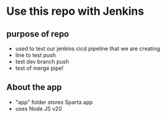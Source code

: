 # Use this repo with Jenkins
## purpose of repo 
- used to test our jenkins cicd pipeline that we are creating
- line to test push
- test dev branch push
- test of merge pipe!
## About the app
- "app" folder stores Sparta app
- uses Node JS v20
